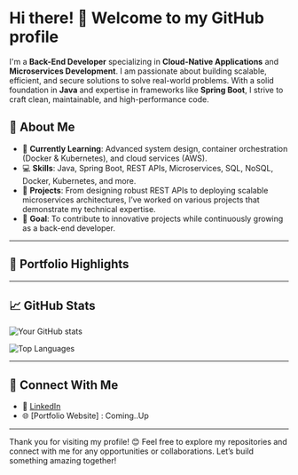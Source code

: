 # Hi there! 👋 Welcome to my GitHub profile

I'm a **Back-End Developer** specializing in **Cloud-Native Applications** and **Microservices Development**. I am passionate about building scalable, efficient, and secure solutions to solve real-world problems. With a solid foundation in **Java** and expertise in frameworks like **Spring Boot**, I strive to craft clean, maintainable, and high-performance code.

## 🚀 About Me
- 🌱 **Currently Learning**: Advanced system design, container orchestration (Docker & Kubernetes), and cloud services (AWS).
- 💻 **Skills**: Java, Spring Boot, REST APIs, Microservices, SQL, NoSQL, Docker, Kubernetes, and more.
- 📂 **Projects**: From designing robust REST APIs to deploying scalable microservices architectures, I’ve worked on various projects that demonstrate my technical expertise.
- 🎯 **Goal**: To contribute to innovative projects while continuously growing as a back-end developer.

---
## 💼 Portfolio Highlights

---

## 📈 GitHub Stats

![Your GitHub stats](https://github-readme-stats.vercel.app/api?username=Venkey2238&show_icons=true&theme=radical)

![Top Languages](https://github-readme-stats.vercel.app/api/top-langs/?username=Venkey2238&layout=compact&theme=radical)

---

## 🤝 Connect With Me

- 💼 [LinkedIn]([https://linkedin.com/in/yourprofile](https://www.linkedin.com/in/venkatesh-chilukamari-371a32193/)) 
- 🌐 [Portfolio Website] : Coming..Up

---

Thank you for visiting my profile! 😊 Feel free to explore my repositories and connect with me for any opportunities or collaborations. Let’s build something amazing together!
